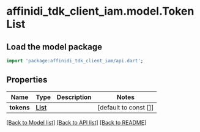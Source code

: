 # affinidi_tdk_client_iam.model.TokenList

## Load the model package

```dart
import 'package:affinidi_tdk_client_iam/api.dart';
```

## Properties

| Name       | Type                              | Description | Notes                 |
| ---------- | --------------------------------- | ----------- | --------------------- |
| **tokens** | [**List<TokenDto>**](TokenDto.md) |             | [default to const []] |

[[Back to Model list]](../README.md#documentation-for-models) [[Back to API list]](../README.md#documentation-for-api-endpoints) [[Back to README]](../README.md)
